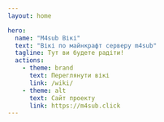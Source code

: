 ```yaml
---
layout: home

hero:
  name: "M4sub Вікі"
  text: "Вікі по майнкрафт серверу m4sub"
  tagline: Тут ви будете радіти!
  actions:
    - theme: brand
      text: Переглянути вікі
      link: /wiki/
    - theme: alt
      text: Сайт проекту
      link: https://m4sub.click
---
```

<style>

  
.VPHomeHero {
  position: relative; /* необхідно для правильної роботи псевдоелемента */
  background-size: cover;
  background-position: center;
  background-repeat: no-repeat;
  margin-bottom: 50px;

  border-radius: 0px 0px 30px 29px!important;
-webkit-border-radius: 0px 0px 30px 29px!important;
-moz-border-radius: 0px 0px 30px 29px!important;
  
}

.VPHomeHero:before {
  content: "";
  position: fixed;
  top: 0;
  bottom: 0;
  left: 0;
  right: 0;
  z-index: 1;
  background-image: url("./home.png");
  background-size: cover;
  background-position: center;
  opacity: 0.3;
  min-height: 100%!important;
  min-width: 100%!important;
  max-height: 100%!important;
  max-width: 100%!important;
  width: 100%!important;
  height: 100%!important;
  
}

.VPHomeHero:after {
  content: "";
  position: absolute;
  top: 0;
  bottom: 0;
  left: 0;
  right: 0;
  z-index: 2;
  
}

</style>